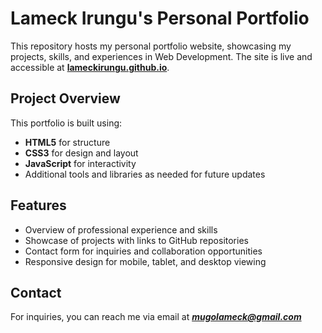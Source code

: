 # Lameck Irungu's Personal Portfolio

This repository hosts my personal portfolio website, showcasing my projects, skills, and experiences in Web Development. 
The site is live and accessible at **[lameckirungu.github.io](https://lameckirungu.github.io)**.

## Project Overview
This portfolio is built using:
- **HTML5** for structure
- **CSS3** for design and layout
- **JavaScript** for interactivity
- Additional tools and libraries as needed for future updates

## Features
- Overview of professional experience and skills
- Showcase of projects with links to GitHub repositories
- Contact form for inquiries and collaboration opportunities
- Responsive design for mobile, tablet, and desktop viewing

## Contact
For inquiries, you can reach me via email at ***mugolameck@gmail.com***
